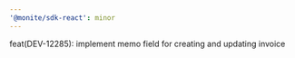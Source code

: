 ```yaml
---
'@monite/sdk-react': minor
---
```


feat(DEV-12285): implement memo field for creating and updating invoice
